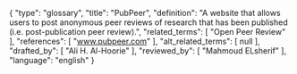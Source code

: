 {
    "type": "glossary",
    "title": "PubPeer",
    "definition": "A website that allows users to post anonymous peer reviews of research that has been published (i.e. post-publication peer review).",
    "related_terms": [
        "Open Peer Review"
    ],
    "references": [
        "www.pubpeer.com"
    ],
    "alt_related_terms": [
        null
    ],
    "drafted_by": [
        "Ali H. Al-Hoorie"
    ],
    "reviewed_by": [
        "Mahmoud ELsherif"
    ],
    "language": "english"
}